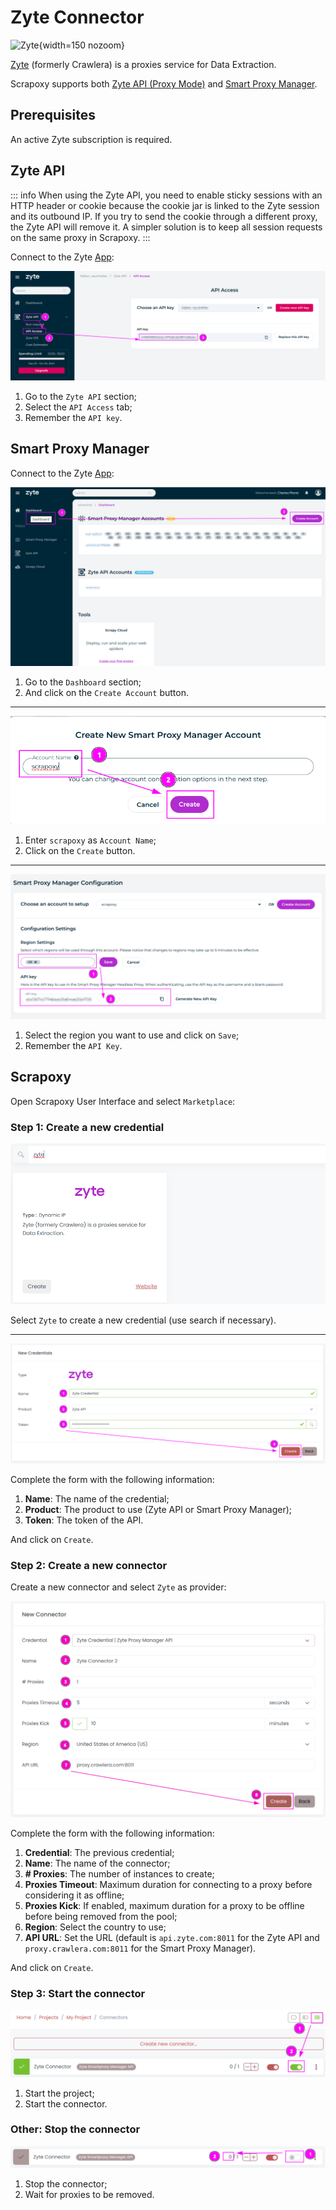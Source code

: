 # Zyte Connector

![Zyte](/assets/images/zyte.svg){width=150 nozoom}

[Zyte](/l/zyte) (formerly Crawlera) is a proxies service for Data Extraction.

Scrapoxy supports both [Zyte API (Proxy Mode)](/l/zyte-api)
and [Smart Proxy Manager](/l/zyte-spm).


## Prerequisites

An active Zyte subscription is required.


## Zyte API

::: info
When using the Zyte API, you need to enable sticky sessions with an HTTP header or cookie because the cookie jar is linked to the Zyte session and its outbound IP. 
If you try to send the cookie through a different proxy, the Zyte API will remove it.
A simpler solution is to keep all session requests on the same proxy in Scrapoxy.
:::

Connect to the Zyte [App](/l/zyte-app):

![Zyte API Token](zyte_api_token.png)

1. Go to the `Zyte API` section;
2. Select the `API Access` tab;
3. Remember the `API key`.


## Smart Proxy Manager

Connect to the Zyte [App](/l/zyte-app):

![Zyte SPM Account Select](zyte_spm_account_select.png)

1. Go to the `Dashboard` section;
2. And click on the `Create Account` button.

---

![Zyte SPM Account Create](zyte_spm_account_create.png)

1. Enter `scrapoxy` as `Account Name`;
2. Click on the `Create` button.

---

![Zyte SPM Token](zyte_spm_token.png)

1. Select the region you want to use and click on `Save`;
2. Remember the `API Key`.


## Scrapoxy

Open Scrapoxy User Interface and select `Marketplace`:


### Step 1: Create a new credential

![Credential Select](spx_credential_select.png)

Select `Zyte` to create a new credential (use search if necessary).

---

![Credential Form](spx_credential_create.png)

Complete the form with the following information:
1. **Name**: The name of the credential;
2. **Product**: The product to use (Zyte API or Smart Proxy Manager);
3. **Token**: The token of the API.

And click on `Create`.


### Step 2: Create a new connector

Create a new connector and select `Zyte` as provider:

![Connector Create](spx_connector_create.png)

Complete the form with the following information:
1. **Credential**: The previous credential;
2. **Name**: The name of the connector;
3. **# Proxies**: The number of instances to create;
4. **Proxies Timeout**: Maximum duration for connecting to a proxy before considering it as offline;
5. **Proxies Kick**: If enabled, maximum duration for a proxy to be offline before being removed from the pool;
6. **Region**: Select the country to use;
7. **API URL**: Set the URL (default is `api.zyte.com:8011` for the Zyte API and `proxy.crawlera.com:8011` for the Smart Proxy Manager).

And click on `Create`.


### Step 3: Start the connector

![Connector Start](spx_connector_start.png)

1. Start the project;
2. Start the connector.


### Other: Stop the connector

![Connector Stop](spx_connector_stop.png)

1. Stop the connector;
2. Wait for proxies to be removed.

